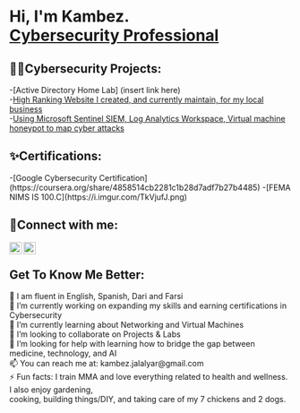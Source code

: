 <h1>Hi, I'm Kambez. <br/><a href="https://www.linkedin.com/in/KambezJ/">Cybersecurity Professional</a></h1>

<h2>👨‍💻Cybersecurity Projects:</h2>

-[Active Directory Home Lab] (insert link here)
<br>
-[High Ranking Website I created, and currently maintain, for my local business](https://afgautoglass.com/)
<br>
-[Using Microsoft Sentinel SIEM, Log Analytics Workspace, Virtual machine honeypot to map cyber attacks](https://github.com/KambezJ/Microsoft_Sentinel_Mapping_Cyber_Attacks)

<h2>✨Certifications:</h2>
-[Google Cybersecurity Certification](https://coursera.org/share/4858514cb2281c1b28d7adf7b27b4485)
-[FEMA NIMS IS 100.C](https://i.imgur.com/TkVjufJ.png)


<h2>🤳Connect with me:</h2>

[<img align="left" alt="KambezJalalyar | LinkedIn" width="22px" src="https://cdn.jsdelivr.net/npm/simple-icons@v3/icons/linkedin.svg" />][linkedin]
[<img align="left" alt="KambezJalalyar | Instagram" width="22px" src="https://cdn.jsdelivr.net/npm/simple-icons@v3/icons/instagram.svg" />][instagram]

[instagram]: https://www.instagram.com/kambezsadat/
[linkedin]: https://linkedin.com/in/kambezJ/
<br>

<h2>Get To Know Me Better:</h2>
💬 I am fluent in English, Spanish, Dari and Farsi
<BR>
🔭 I’m currently working on expanding my skills and earning certifications in Cybersecurity
<BR>
🌱 I’m currently learning about Networking and Virtual Machines
<BR>
👯 I’m looking to collaborate on Projects & Labs
<BR>
🤔 I’m looking for help with learning how to bridge the gap between medicine, technology, and AI
<BR>
📫 You can reach me at: kambez.jalalyar@gmail.com
<BR>
⚡ Fun facts: I train MMA and love everything related to health and wellness. I also enjoy gardening,
<BR>
cooking, building things/DIY, and taking care of my 7 chickens and 2 dogs.
